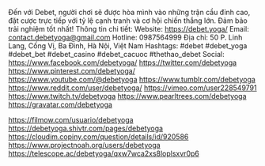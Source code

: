 Đến với Debet, người chơi sẽ được hòa mình vào những trận cầu đỉnh cao, đặt cược trực tiếp với tỷ lệ cạnh tranh và cơ hội chiến thắng lớn. Đảm bảo trải nghiệm tốt nhất!
Thông tin chi tiết:
Website: https://debet.yoga/
Email: contact.debetyoga@gmail.com
Hotline: 0987564999
Địa chỉ: 50 P. Linh Lang, Cống Vị, Ba Đình, Hà Nội, Việt Nam
Hashtags: #debet #debet_yoga #debet_bet #debet_casino #debet_cacuoc #thethao_debet
Social:
https://www.facebook.com/debetyoga/
https://twitter.com/debetyoga
https://www.pinterest.com/debetyoga/
https://www.youtube.com/@debetyoga
https://www.tumblr.com/debetyoga
https://www.reddit.com/user/debetyoga/
https://vimeo.com/user228549791
https://www.twitch.tv/debetyoga
https://www.pearltrees.com/debetyoga
https://gravatar.com/debetyoga

https://filmow.com/usuario/debetyoga
https://debetyoga.shivtr.com/pages/debetyoga
https://cloudim.copiny.com/question/details/id/920586
https://www.projectnoah.org/users/debetyoga
https://telescope.ac/debetyoga/qxw7wca2xs8loplsxvr0p6
